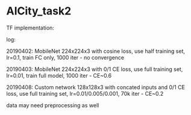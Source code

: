 # AICity_task2

TF implementation:



log:


 20190402: MobileNet 224x224x3 with cosine loss, use half training set, lr=0.1, train FC only, 1000 iter - no convergence
 
 
 20190403: MobileNet 224x224x3 with 0/1 CE loss, use full training set, lr=0.01, train full model, 1000 iter - CE~0.6
 
 
 20190408: Custom network 128x128x3 with concated inputs and 0/1 CE loss, use full training set, lr=0.01/0.005/0.001, 70k iter - CE~0.2
 
 data may need preprocessing as well
